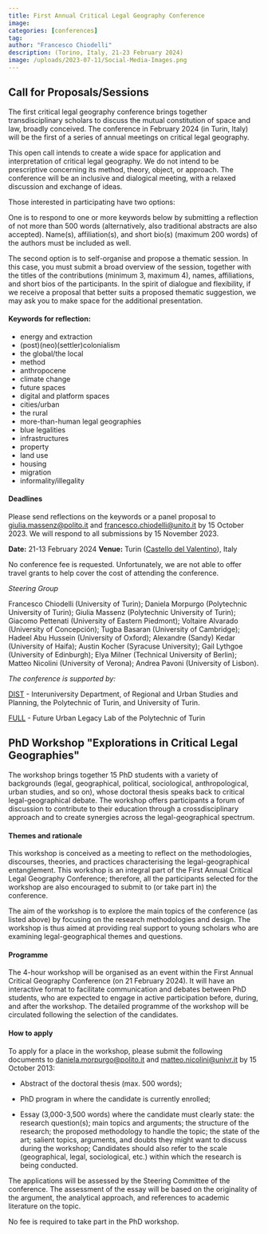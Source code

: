 ```yaml
---
title: First Annual Critical Legal Geography Conference
image: 
categories: [conferences]
tag: 
author: "Francesco Chiodelli"  
description: (Torino, Italy, 21-23 February 2024)
image: /uploads/2023-07-11/Social-Media-Images.png
---
```


## Call for Proposals/Sessions
The first critical legal geography conference brings together transdisciplinary scholars to discuss the mutual constitution of space and law, broadly conceived. The conference in February 2024 (in Turin, Italy) will be the first of a series of annual meetings on critical legal geography.

This open call intends to create a wide space for application and interpretation of critical legal geography. We do not intend to be prescriptive concerning its method, theory, object, or approach. The conference will be an inclusive and dialogical meeting, with a relaxed discussion and exchange of ideas.

Those interested in participating have two options: 

One is to respond to one or more keywords below by submitting a reflection of not more than 500 words (alternatively, also traditional abstracts are also accepted). Name(s), affiliation(s), and short bio(s) (maximum 200 words) of the authors must be included as well.

The second option is to self-organise and propose a thematic session. In this case, you must submit a broad overview of the session, together with the titles of the contributions (minimum 3, maximum 4), names, affiliations, and short bios of the participants. In the spirit of dialogue and flexibility, if we receive a proposal that better suits a proposed thematic suggestion, we may ask you to make space for the additional presentation.

#### Keywords for reflection:

- energy and extraction
- (post)(neo)(settler)colonialism
- the global/the local
- method
- anthropocene
- climate change
- future spaces
- digital and platform spaces
- cities/urban
- the rural
- more-than-human legal geographies
- blue legalities
- infrastructures
- property
- land use 
- housing
- migration
- informality/illegality

#### Deadlines
Please send reflections on the keywords or a panel proposal to <giulia.massenz@polito.it> and <francesco.chiodelli@unito.it>  by 15 October 2023. We will respond to all submissions by 15 November 2023.

__Date:__ 21-13 February 2024 
__Venue:__ Turin ([Castello del Valentino](https://castellodelvalentino.polito.it/?lang=en)), Italy 

No conference fee is requested. Unfortunately, we are not able to offer travel grants to help cover the cost of attending the conference.

_Steering Group_

Francesco Chiodelli (University of Turin); Daniela Morpurgo (Polytechnic University of Turin); Giulia Massenz (Polytechnic University of Turin); Giacomo Pettenati (University of Eastern Piedmont); Voltaire Alvarado (University of Concepción); Tugba Basaran (University of Cambridge); Hadeel Abu Hussein (University of Oxford); Alexandre (Sandy) Kedar (University of Haifa); Austin Kocher (Syracuse University); Gail Lythgoe (University of Edinburgh); Elya Milner (Technical University of Berlin); Matteo Nicolini (University of Verona); Andrea Pavoni (University of Lisbon).

_The conference is supported by:_

[DIST](https://www.dist.polito.it/en/) - Interuniversity Department, of Regional and Urban Studies and Planning, the Polytechnic of Turin, and University of Turin.

[FULL](https://full.polito.it/) - Future Urban Legacy Lab of the Polytechnic of Turin

## PhD Workshop "Explorations in Critical Legal Geographies"

The workshop brings together 15 PhD students with a variety of backgrounds (legal, geographical, political, sociological, anthropological, urban studies, and so on), whose doctoral thesis speaks back to critical legal-geographical debate. The workshop offers participants a forum of discussion to contribute to their education through a crossdisciplinary approach and to create synergies across the legal-geographical spectrum.

#### Themes and rationale

This workshop is conceived as a meeting to reflect on the methodologies, discourses, theories, and practices characterising the legal-geographical entanglement. This workshop is an integral part of the First Annual Critical Legal Geography Conference; therefore, all the participants selected for the workshop are also encouraged to submit to (or take part in) the conference. 

The aim of the workshop is to explore the main topics of the conference (as listed above) by focusing on the research methodologies and design. The workshop is thus aimed at providing real support to young scholars who are examining legal-geographical themes and questions.

#### Programme

The 4-hour workshop will be organised as an event within the First Annual Critical Geography Conference (on 21 February 2024). It will have an interactive format to facilitate communication and debates between PhD students, who are expected to engage in active participation before, during, and after the workshop. The detailed programme of the workshop will be circulated following the selection of the candidates.

#### How to apply

To apply for a place in the workshop, please submit the following documents to <daniela.morpurgo@polito.it> and [matteo.nicolini@univr.it](http://matteo.nicolini@univr.it) by 15 October 2013:

-   Abstract of the doctoral thesis (max. 500 words); 

-   PhD program in where the candidate is currently enrolled;

-   Essay (3,000-3,500 words) where the candidate must clearly state: the research question(s); main topics and arguments; the structure of the research; the proposed methodology to handle the topic; the state of the art; salient topics, arguments, and doubts they might want to discuss during the workshop; Candidates should also refer to the scale (geographical, legal, sociological, etc.) within which the research is being conducted.

The applications will be assessed by the Steering Committee of the conference. The assessment of the essay will be based on the originality of the argument, the analytical approach, and references to academic literature on the topic.

No fee is required to take part in the PhD workshop.